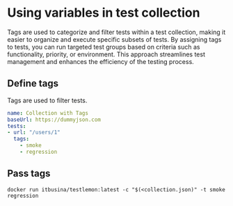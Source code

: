 # Using variables in test collection

Tags are used to categorize and filter tests within a test collection, making it easier to organize and execute specific subsets of tests. By assigning tags to tests, you can run targeted test groups based on criteria such as functionality, priority, or environment. This approach streamlines test management and enhances the efficiency of the testing process.

## Define tags

Tags are used to filter tests.

```yaml
name: Collection with Tags
baseUrl: https://dummyjson.com
tests:
- url: "/users/1" 
  tags:
    - smoke
    - regression
```

## Pass tags
```shell
docker run itbusina/testlemon:latest -c "$(<collection.json)" -t smoke regression
```